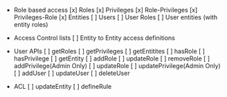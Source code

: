 - Role based access
[x] Roles
[x] Privileges
[x] Role-Privileges
[x] Privileges-Role
[x] Entities
[ ] Users
[ ] User Roles
[ ] User entities (with entity roles)

- Access Control lists
[ ] Entity to Entity access definitions

- User APIs
[ ] getRoles
[ ] getPrivileges
[ ] getEntitites
[ ] hasRole
[ ] hasPrivilege
[ ] getEntity
[ ] addRole
[ ] updateRole
[ ] removeRole
[ ] addPrivilege(Admin Only)
[ ] updateRole
[ ] updatePrivilege(Admin Only)
[ ] addUser
[ ] updateUser
[ ] deleteUser

- ACL
[ ] updateEntity
[ ] defineRule
